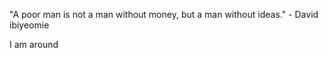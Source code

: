 "A poor man is not a man without money, but a man without ideas." - David ibiyeomie

I am around
<!---
che3sy/che3sy is a ✨ special ✨ repository because its `README.md` (this file) appears on your GitHub profile.
You can click the Preview link to take a look at your changes.
--->
